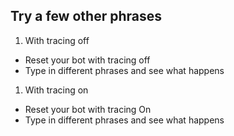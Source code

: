 ## Try a few other phrases

1. With tracing off
 -  Reset your bot with tracing off
 -  Type in different phrases and see what happens
1. With tracing on
 -  Reset your bot with tracing On
 -  Type in different phrases and see what happens


